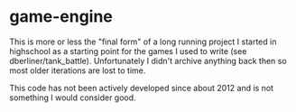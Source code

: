 # game-engine
This is more or less the "final form" of a long running project I started in highschool as a starting point for the games I used to write (see dberliner/tank_battle). Unfortunately I didn't archive anything back then so most older iterations are lost to time.

This code has not been actively developed since about 2012 and is not something I would consider good.
